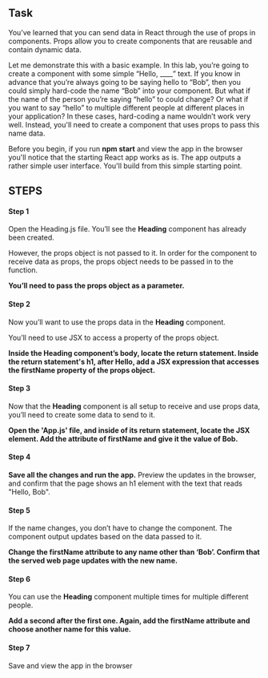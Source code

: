 ## Task

You’ve learned that you can send data in React through the use of props in components.  Props allow you to create components that are reusable and contain dynamic data.  

Let me demonstrate this with a basic example.  In this lab, you’re going to create a component with some simple “Hello, ____” text.  If you know in advance that you’re always going to be saying hello to “Bob”, then you could simply hard-code the name “Bob” into your component.  But what if the name of the person you’re saying “hello” to could change?  Or what if you want to say “hello” to multiple different people at different places in your application?  In these cases, hard-coding a name wouldn’t work very well.  Instead, you'll need to create a component that uses props to pass this name data.

Before you begin, if you run **npm start** and view the app in the browser you'll notice that the starting React app works as is. The app outputs a rather simple user interface. You'll build from this simple starting point.

## STEPS

#### Step 1 
Open the Heading.js file.  You’ll see the **Heading** component has already been created.  

However, the props object is not passed to it.  In order for the component to receive data as props, the props object needs to be passed in to the function.  

**You’ll need to pass the props object as a parameter.**

#### Step 2

Now you’ll want to use the props data in the **Heading** component.  

You’ll need to use JSX to access a property of the props object.  

**Inside the Heading component’s body, locate the return statement. Inside the return statement's h1, after Hello, add a JSX expression that accesses the firstName property of the props object.**

#### Step 3 
Now that the **Heading** component is all setup to receive and use props data, you’ll need to create some data to send to it. 

**Open the 'App.js' file, and inside of its return statement, locate the <Heading /> JSX element.  Add the attribute of firstName and give it the value of Bob.**

#### Step 4

**Save all the changes and run the app.** Preview the updates in the browser, and confirm that the page shows an h1 element with the text that reads "Hello, Bob". 

#### Step 5
If the name changes, you don’t have to change the component.  The component output updates based on the data passed to it. 

 **Change the firstName attribute to any name other than ‘Bob’. Confirm that the served web page updates with the new name.**

 #### Step 6

 You can use the **Heading** component multiple times for multiple different people. 

**Add a second <Heading /> after the first one.  Again, add the firstName attribute and choose another name for this value.**

#### Step 7

Save and view the app in the browser

